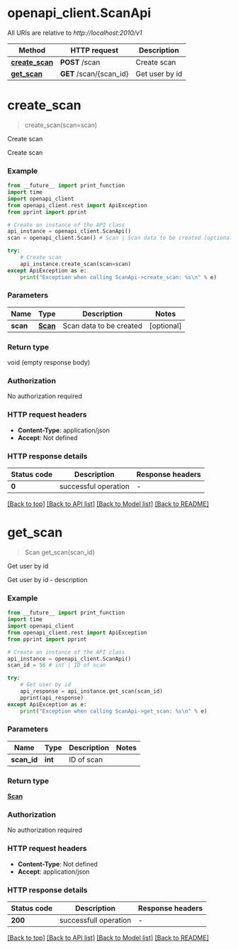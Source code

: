 # openapi_client.ScanApi

All URIs are relative to *http://localhost:2010/v1*

Method | HTTP request | Description
------------- | ------------- | -------------
[**create_scan**](ScanApi.md#create_scan) | **POST** /scan | Create scan
[**get_scan**](ScanApi.md#get_scan) | **GET** /scan/{scan_id} | Get user by id


# **create_scan**
> create_scan(scan=scan)

Create scan

Create scan

### Example

```python
from __future__ import print_function
import time
import openapi_client
from openapi_client.rest import ApiException
from pprint import pprint

# Create an instance of the API class
api_instance = openapi_client.ScanApi()
scan = openapi_client.Scan() # Scan | Scan data to be created (optional)

try:
    # Create scan
    api_instance.create_scan(scan=scan)
except ApiException as e:
    print("Exception when calling ScanApi->create_scan: %s\n" % e)
```

### Parameters

Name | Type | Description  | Notes
------------- | ------------- | ------------- | -------------
 **scan** | [**Scan**](Scan.md)| Scan data to be created | [optional] 

### Return type

void (empty response body)

### Authorization

No authorization required

### HTTP request headers

 - **Content-Type**: application/json
 - **Accept**: Not defined

### HTTP response details
| Status code | Description | Response headers |
|-------------|-------------|------------------|
**0** | successful operation |  -  |

[[Back to top]](#) [[Back to API list]](../README.md#documentation-for-api-endpoints) [[Back to Model list]](../README.md#documentation-for-models) [[Back to README]](../README.md)

# **get_scan**
> Scan get_scan(scan_id)

Get user by id

Get user by id - description

### Example

```python
from __future__ import print_function
import time
import openapi_client
from openapi_client.rest import ApiException
from pprint import pprint

# Create an instance of the API class
api_instance = openapi_client.ScanApi()
scan_id = 56 # int | ID of scan

try:
    # Get user by id
    api_response = api_instance.get_scan(scan_id)
    pprint(api_response)
except ApiException as e:
    print("Exception when calling ScanApi->get_scan: %s\n" % e)
```

### Parameters

Name | Type | Description  | Notes
------------- | ------------- | ------------- | -------------
 **scan_id** | **int**| ID of scan | 

### Return type

[**Scan**](Scan.md)

### Authorization

No authorization required

### HTTP request headers

 - **Content-Type**: Not defined
 - **Accept**: application/json

### HTTP response details
| Status code | Description | Response headers |
|-------------|-------------|------------------|
**200** | successfull operation |  -  |

[[Back to top]](#) [[Back to API list]](../README.md#documentation-for-api-endpoints) [[Back to Model list]](../README.md#documentation-for-models) [[Back to README]](../README.md)

